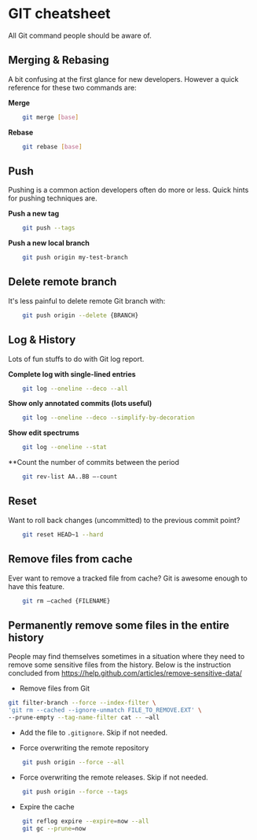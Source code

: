 # GIT cheatsheet

All Git command people should be aware of.


## Merging & Rebasing

A bit confusing at the first glance for new developers.
However a quick reference for these two commands are:

**Merge**
```bash
	git merge [base]
```

**Rebase**
```bash
	git rebase [base]
```

## Push

Pushing is a common action developers often do more or less. Quick hints for pushing techniques are.

**Push a new tag**
```bash
	git push --tags
```

**Push a new local branch**
```bash
	git push origin my-test-branch
```

## Delete remote branch

It's less painful to delete remote Git branch with:
```bash
	git push origin --delete {BRANCH}
```

## Log & History

Lots of fun stuffs to do with Git log report.

**Complete log with single-lined entries**

```bash
	git log --oneline --deco --all
```

**Show only annotated commits (lots useful)**

```bash
	git log --oneline --deco --simplify-by-decoration
```

**Show edit spectrums**

```bash
	git log --oneline --stat
```

**Count the number of commits between the period

```bash
	git rev-list AA..BB —-count
```

## Reset

Want to roll back changes (uncommitted) to the previous commit point?

```bash
	git reset HEAD~1 --hard
```

## Remove files from cache

Ever want to remove a tracked file from cache? Git is awesome enough to have this feature.

```bash
	git rm —cached {FILENAME}
```

## Permanently remove some files in the entire history 

People may find themselves sometimes in a situation where they need to remove some sensitive files from the history. Below is the instruction concluded from https://help.github.com/articles/remove-sensitive-data/

- Remove files from Git
```bash
git filter-branch --force --index-filter \
'git rm --cached --ignore-unmatch FILE_TO_REMOVE.EXT' \
--prune-empty --tag-name-filter cat -- —all
```

- Add the file to `.gitignore`. Skip if not needed.

- Force overwriting the remote repository
```bash
	git push origin --force --all
```

- Force overwriting the remote releases. Skip if not needed.
```bash
	git push origin --force --tags
```

- Expire the cache
```bash
	git reflog expire --expire=now --all
	git gc --prune=now
```
